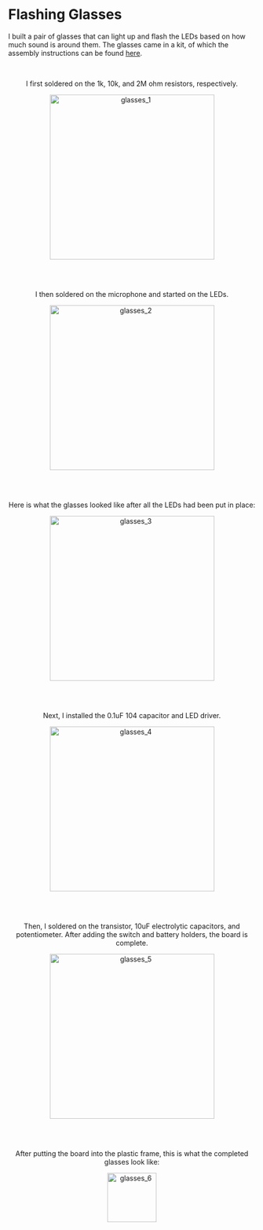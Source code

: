 # Flashing Glasses

I built a pair of glasses that can light up and flash the LEDs based on how much sound is around them. The glasses came in a kit, of which the assembly instructions can be found [here](https://www.icstation.com/product_document/Download/GY20630_User_Manual.pdf).

<center>
<br>

I first soldered on the 1k, 10k, and 2M ohm resistors, respectively.

<img src="../pics/glasses/glasses_0.jpg" alt="glasses_1" width="335"/>

<br> <br>

I then soldered on the microphone and started on the LEDs.

<img src="../pics/glasses/glasses_1.JPG" alt="glasses_2" width="335"/>

<br> <br>

Here is what the glasses looked like after all the LEDs had been put in place:

<img src="../pics/glasses/glasses_2.JPG" alt="glasses_3" width="335"/>

<br> <br>

Next, I installed the 0.1uF 104 capacitor and LED driver.

<img src="../pics/glasses/glasses_3.JPG" alt="glasses_4" width="335"/>

<br> <br>

Then, I soldered on the transistor, 10uF electrolytic capacitors, and potentiometer. After adding the switch and battery holders, the board is complete.

<img src="../pics/glasses/glasses_5.JPG" alt="glasses_5" width="335"/>

<br> <br>

After putting the board into the plastic frame, this is what the completed glasses look like:

<img src="../pics/glasses/glasses_6.png" alt="glasses_6" width="100"/>


</center>